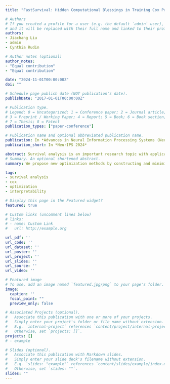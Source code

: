 ```yaml
---
title: "FastSurvival: Hidden Computational Blessings in Training Cox Proportional Hazards Models"

# Authors
# If you created a profile for a user (e.g. the default `admin` user), write the username (folder name) here 
# and it will be replaced with their full name and linked to their profile.
authors:
- Jiachang Liu
- admin
- Cynthia Rudin

# Author notes (optional)
author_notes:
- "Equal contribution"
- "Equal contribution"

date: "2024-11-01T00:00:00Z"
doi: ""

# Schedule page publish date (NOT publication's date).
publishDate: "2017-01-01T00:00:00Z"

# Publication type.
# Legend: 0 = Uncategorized; 1 = Conference paper; 2 = Journal article;
# 3 = Preprint / Working Paper; 4 = Report; 5 = Book; 6 = Book section;
# 7 = Thesis; 8 = Patent
publication_types: ["paper-conference"]

# Publication name and optional abbreviated publication name.
publication: In *Advances in Neural Information Processing Systems (NeurIPS), 2024*
publication_short: In *NeurIPS 2024*

abstract: Survival analysis is an important research topic with applications in healthcare, business, and manufacturing. One essential tool in this area is the Cox proportional hazards (CPH) model, which is widely used for its interpretability, flexibility, and predictive performance. However, for modern data science challenges such as high dimensionality (both n and p) and high feature correlations, current algorithms to train the CPH model have drawbacks, preventing us from using the CPH model at its full potential. The root cause is that the current algorithms, based on the Newton method, have trouble converging due to vanishing second order derivatives when outside the local region of the minimizer. To circumvent this problem, we propose new optimization methods by constructing and minimizing surrogate functions that exploit hidden mathematical structures of the CPH model. Our new methods are easy to implement and ensure monotonic loss decrease and global convergence. Empirically, we verify the computational efficiency of our methods. As a direct application, we show how our optimization methods can be used to solve the cardinality-constrained CPH problem, producing very sparse high-quality models that were not previously practical to construct. We list several extensions that our breakthrough enables, including optimization opportunities, theoretical questions on CPH's mathematical structure, as well as other CPH-related applications.
# Summary. An optional shortened abstract.
summary: We propose new optimization methods by constructing and minimizing surrogate functions that exploit hidden mathematical structures of the CPH model, producing very sparse high-quality models that were not previously practical to construct.

tags: 
- survival analysis
- cox
- optimization
- interpretability

# Display this page in the Featured widget?
featured: true

# Custom links (uncomment lines below)
# links:
# - name: Custom Link
#   url: http://example.org

url_pdf: ''
url_code: ''
url_dataset: ''
url_poster: ''
url_project: ''
url_slides: ''
url_source: ''
url_video: ''

# Featured image
# To use, add an image named `featured.jpg/png` to your page's folder. 
image:
  caption: ''
  focal_point: ""
  preview_only: false

# Associated Projects (optional).
#   Associate this publication with one or more of your projects.
#   Simply enter your project's folder or file name without extension.
#   E.g. `internal-project` references `content/project/internal-project/index.md`.
#   Otherwise, set `projects: []`.
projects: []
# - example

# Slides (optional).
#   Associate this publication with Markdown slides.
#   Simply enter your slide deck's filename without extension.
#   E.g. `slides: "example"` references `content/slides/example/index.md`.
#   Otherwise, set `slides: ""`.
slides: ""
---
```


